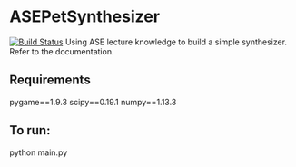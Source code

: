 # ASEPetSynthesizer	
[![Build Status](https://travis-ci.org/alexeifigueroa/ASEPetSynthesizer.svg?branch=master)](https://travis-ci.org/alexeifigueroa/ASEPetSynthesizer)
Using ASE lecture knowledge to build a simple synthesizer.
Refer to the documentation.

## Requirements ##
pygame==1.9.3
scipy==0.19.1
numpy==1.13.3

## To run: ##
python main.py
